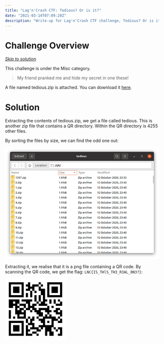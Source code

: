 ```yaml
---
title: "Lag'n'Crash CTF: Tedious? Or is it?"
date: "2021-03-14T07:09:20Z"
description: "Write-up for Lag'n'Crash CTF challenge, Tedious? Or is it?"
---
```

# Challenge Overview
[_Skip to solution_](#solution)

This challenge is under the Misc category.
> My friend pranked me and hide my secret in one these!

A file named tedious.zip is attached. You can download it [here](./tedious.zip).

# Solution
Extracting the contents of tedious.zip, we get a file called tedious. This is
another zip file that contains a QR directory. Within the QR directory is 4255
other files.

By sorting the files by size, we can find the odd one out:

![1337.zip is the odd one out and has the smallest size](./qr_dir_sorted.png)

Extracting it, we realise that it is a png file containing a QR code. By scanning
the QR code, we get the flag: `LNC{IS_THlS_TH3_R3AL_0N3?}`:

![QR code displayed by 1337.zip](./1337.png)
